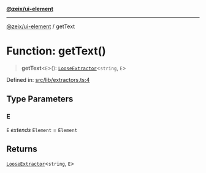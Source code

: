 [**@zeix/ui-element**](../README.md)

***

[@zeix/ui-element](../globals.md) / getText

# Function: getText()

> **getText**\<`E`\>(): [`LooseExtractor`](../type-aliases/LooseExtractor.md)\<`string`, `E`\>

Defined in: [src/lib/extractors.ts:4](https://github.com/zeixcom/ui-element/blob/0bdd451e0266b456b3ed7c56ab9ac6ad476a6f80/src/lib/extractors.ts#L4)

## Type Parameters

### E

`E` *extends* `Element` = `Element`

## Returns

[`LooseExtractor`](../type-aliases/LooseExtractor.md)\<`string`, `E`\>

